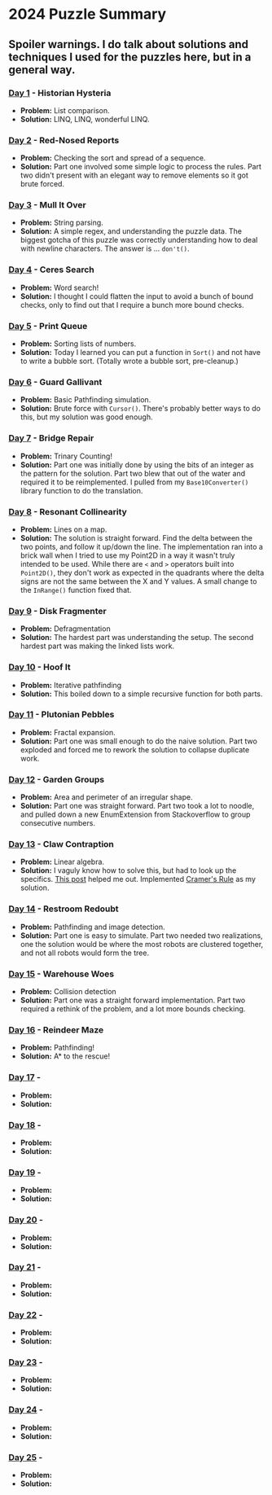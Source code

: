 # 2024 Puzzle Summary 
## Spoiler warnings. I do talk about solutions and techniques I used for the puzzles here, but in a general way.

### [Day 1](Day%2001) - Historian Hysteria
- **Problem:** List comparison.
- **Solution:** LINQ, LINQ, wonderful LINQ. 

### [Day 2](Day%2002) - Red-Nosed Reports
- **Problem:** Checking the sort and spread of a sequence. 
- **Solution:** Part one involved some simple logic to process the rules. Part two didn't present with an elegant way to remove elements so it got brute forced.

### [Day 3](Day%2003) - Mull It Over
- **Problem:** String parsing. 
- **Solution:** A simple regex, and understanding the puzzle data. The biggest gotcha of this puzzle was correctly understanding how to deal with newline characters. The answer is ... `don't()`. 

### [Day 4](Day%2004) - Ceres Search
- **Problem:** Word search!
- **Solution:** I thought I could flatten the input to avoid a bunch of bound checks, only to find out that I require a bunch more bound checks.

### [Day 5](Day%2005) - Print Queue
- **Problem:** Sorting lists of numbers.
- **Solution:** Today I learned you can put a function in `Sort()` and not have to write a bubble sort. (Totally wrote a bubble sort, pre-cleanup.)

### [Day 6](Day%2006) - Guard Gallivant
- **Problem:** Basic Pathfinding simulation.
- **Solution:** Brute force with `Cursor()`. There's probably better ways to do this, but my solution was good enough. 

### [Day 7](Day%2007) - Bridge Repair
- **Problem:** Trinary Counting!
- **Solution:** Part one was initially done by using the bits of an integer as the pattern for the solution. Part two blew that out of the water and required it to be reimplemented. I pulled from my `Base10Converter()` library function to do the translation.

### [Day 8](Day%2008) - Resonant Collinearity
- **Problem:** Lines on a map.
- **Solution:** The solution is straight forward. Find the delta between the two points, and follow it up/down the line. The implementation ran into a brick wall when I tried to use my Point2D in a way it wasn't truly intended to be used. While there are `<` and `>` operators built into `Point2D()`, they don't work as expected in the quadrants where the delta signs are not the same between the X and Y values. A small change to the `InRange()` function fixed that.

### [Day 9](Day%2009) - Disk Fragmenter
- **Problem:** Defragmentation
- **Solution:** The hardest part was understanding the setup. The second hardest part was making the linked lists work.

### [Day 10](Day%2010) - Hoof It
- **Problem:** Iterative pathfinding
- **Solution:** This boiled down to a simple recursive function for both parts.

### [Day 11](Day%2011) - Plutonian Pebbles
- **Problem:** Fractal expansion.
- **Solution:** Part one was small enough to do the naive solution. Part two exploded and forced me to rework the solution to collapse duplicate work.

### [Day 12](Day%2012) - Garden Groups
- **Problem:** Area and perimeter of an irregular shape.
- **Solution:** Part one was straight forward. Part two took a lot to noodle, and pulled down a new EnumExtension from Stackoverflow to group consecutive numbers.

### [Day 13](Day%2013) - Claw Contraption
- **Problem:** Linear algebra.
- **Solution:** I vaguly know how to solve this, but had to look up the specifics. [This post](https://www.reddit.com/r/adventofcode/comments/1hd7irq/2024_day_13_an_explanation_of_the_mathematics/) helped me out. Implemented [Cramer's Rule](https://en.wikipedia.org/wiki/Cramer%27s_rule#Explicit_formulas_for_small_systems) as my solution. 

### [Day 14](Day%2014) - Restroom Redoubt 
- **Problem:** Pathfinding and image detection.
- **Solution:** Part one is easy to simulate. Part two needed two realizations, one the solution would be where the most robots are clustered together, and not all robots would form the tree.

### [Day 15](Day%2015) - Warehouse Woes
- **Problem:** Collision detection
- **Solution:** Part one was a straight forward implementation. Part two required a rethink of the problem, and a lot more bounds checking.

### [Day 16](Day%2016) - Reindeer Maze
- **Problem:** Pathfinding!
- **Solution:** A* to the rescue!

### [Day 17](Day%2017) - 
- **Problem:** 
- **Solution:** 

### [Day 18](Day%2018) - 
- **Problem:** 
- **Solution:** 

### [Day 19](Day%2019) - 
- **Problem:** 
- **Solution:** 

### [Day 20](Day%2020) - 
- **Problem:** 
- **Solution:** 

### [Day 21](Day%2021) - 
- **Problem:** 
- **Solution:** 

### [Day 22](Day%2022) - 
- **Problem:** 
- **Solution:** 

### [Day 23](Day%2023) - 
- **Problem:** 
- **Solution:** 

### [Day 24](Day%2024) - 
- **Problem:** 
- **Solution:** 

### [Day 25](Day%2025) - 
- **Problem:** 
- **Solution:** 
